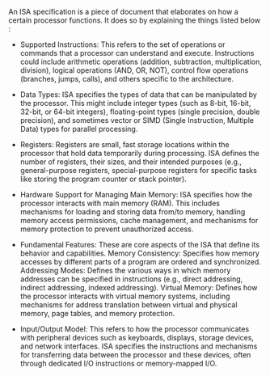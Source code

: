 An ISA specification is a piece of document that elaborates on how a certain processor functions. It does so by explaining the things listed below :  

- Supported Instructions:
    This refers to the set of operations or commands that a processor can understand and execute. Instructions could include arithmetic operations (addition, subtraction, multiplication, division), logical operations (AND, OR, NOT), control flow operations (branches, jumps, calls), and others specific to the architecture.

- Data Types:
    ISA specifies the types of data that can be manipulated by the processor. This might include integer types (such as 8-bit, 16-bit, 32-bit, or 64-bit integers), floating-point types (single precision, double precision), and sometimes vector or SIMD (Single Instruction, Multiple Data) types for parallel processing.

- Registers:
    Registers are small, fast storage locations within the processor that hold data temporarily during processing. ISA defines the number of registers, their sizes, and their intended purposes (e.g., general-purpose registers, special-purpose registers for specific tasks like storing the program counter or stack pointer).

- Hardware Support for Managing Main Memory:
    ISA specifies how the processor interacts with main memory (RAM). This includes mechanisms for loading and storing data from/to memory, handling memory access permissions, cache management, and mechanisms for memory protection to prevent unauthorized access.

- Fundamental Features:
    These are core aspects of the ISA that define its behavior and capabilities.
        Memory Consistency: Specifies how memory accesses by different parts of a program are ordered and synchronized.
        Addressing Modes: Defines the various ways in which memory addresses can be specified in instructions (e.g., direct addressing, indirect addressing, indexed addressing).
        Virtual Memory: Defines how the processor interacts with virtual memory systems, including mechanisms for address translation between virtual and physical memory, page tables, and memory protection.

- Input/Output Model:
    This refers to how the processor communicates with peripheral devices such as keyboards, displays, storage devices, and network interfaces. ISA specifies the instructions and mechanisms for transferring data between the processor and these devices, often through dedicated I/O instructions or memory-mapped I/O.